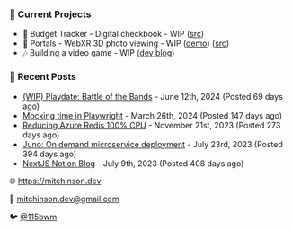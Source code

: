 ### 📌 Current Projects
- 💸 Budget Tracker - Digital checkbook - WIP ([src](https://github.com/bmitchinson/budget-entry))
- 📸 Portals - WebXR 3D photo viewing - WIP ([demo](https://portals.mitchinson.dev/)) ([src](https://github.com/bmitchinson/vr-jpg-viewer-webxr))
- 🎶 Building a video game - WIP ([dev blog](https://blog.mitchinson.dev/playdate-dev-one))

### 📝 Recent Posts

- [(WIP) Playdate: Battle of the Bands](https://blog.mitchinson.dev/playdate-dev-one) - June 12th, 2024 (Posted 69 days ago)
- [Mocking time in Playwright](https://blog.mitchinson.dev/playwright-mock-time) - March 26th, 2024 (Posted 147 days ago)
- [Reducing Azure Redis 100% CPU](https://blog.mitchinson.dev/redis-cpu) - November 21st, 2023 (Posted 273 days ago)
- [Juno: On demand microservice deployment](https://blog.mitchinson.dev/juno) - July 23rd, 2023 (Posted 394 days ago)
- [NextJS Notion Blog](https://blog.mitchinson.dev/blog-2023) - July 9th, 2023 (Posted 408 days ago)

🌐 https://mitchinson.dev

💌 mitchinson.dev@gmail.com

🐦 [@115bwm](https://twitter.com/115bwm)